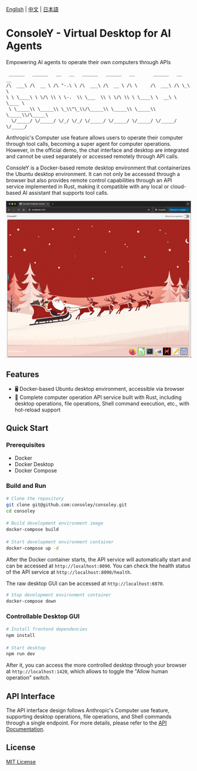 [English](README.md) | [中文](README-zh.md) | [日本語](README-jp.md)

# ConsoleY - Virtual Desktop for AI Agents
Empowering AI agents to operate their own computers through APIs

```
 ______   ______   __   __   ______   ______   __       ______   __  __   
/\  ___\ /\  __ \ /\ "-.\ \ /\  ___\ /\  __ \ /\ \     /\  ___\ /\ \_\ \  
\ \ \____\ \ \/\ \\ \ \-.  \\ \___  \\ \ \/\ \\ \ \____\ \  __\ \ \____ \ 
 \ \_____\\ \_____\\ \_\\"\_\\/\_____\\ \_____\\ \_____\\ \_____\\/\_____\
  \/_____/ \/_____/ \/_/ \/_/ \/_____/ \/_____/ \/_____/ \/_____/ \/_____/
```

Anthropic's Computer use feature allows users to operate their computer through tool calls, becoming a super agent for computer operations. However, in the official demo, the chat interface and desktop are integrated and cannot be used separately or accessed remotely through API calls.

ConsoleY is a Docker-based remote desktop environment that containerizes the Ubuntu desktop environment. It can not only be accessed through a browser but also provides remote control capabilities through an API service implemented in Rust, making it compatible with any local or cloud-based AI assistant that supports tool calls.

![demo](public/demo.png)

## Features

- 🖥️ Docker-based Ubuntu desktop environment, accessible via browser
- 🚀 Complete computer operation API service built with Rust, including desktop operations, file operations, Shell command execution, etc., with hot-reload support

## Quick Start

### Prerequisites
- Docker
- Docker Desktop
- Docker Compose

### Build and Run

```bash
# Clone the repository
git clone git@github.com:consoley/consoley.git
cd consoley

# Build development environment image
docker-compose build

# Start development environment container
docker-compose up -d
```
After the Docker container starts, the API service will automatically start and can be accessed at `http://localhost:8090`. You can check the health status of the API service at `http://localhost:8090/health`.

The raw desktop GUI can be accessed at `http://localhost:6070`.

```bash
# Stop development environment container
docker-compose down
```

### Controllable Desktop GUI

```bash
# Install frontend dependencies
npm install

# Start desktop
npm run dev
```
After it, you can access the more controlled desktop through your browser at `http://localhost:1420`, which allows to toggle the "Allow human operation" switch.

## API Interface

The API interface design follows Anthropic's Computer use feature, supporting desktop operations, file operations, and Shell commands through a single endpoint. For more details, please refer to the [API Documentation](api.md).

## License

[MIT License](LICENSE) 